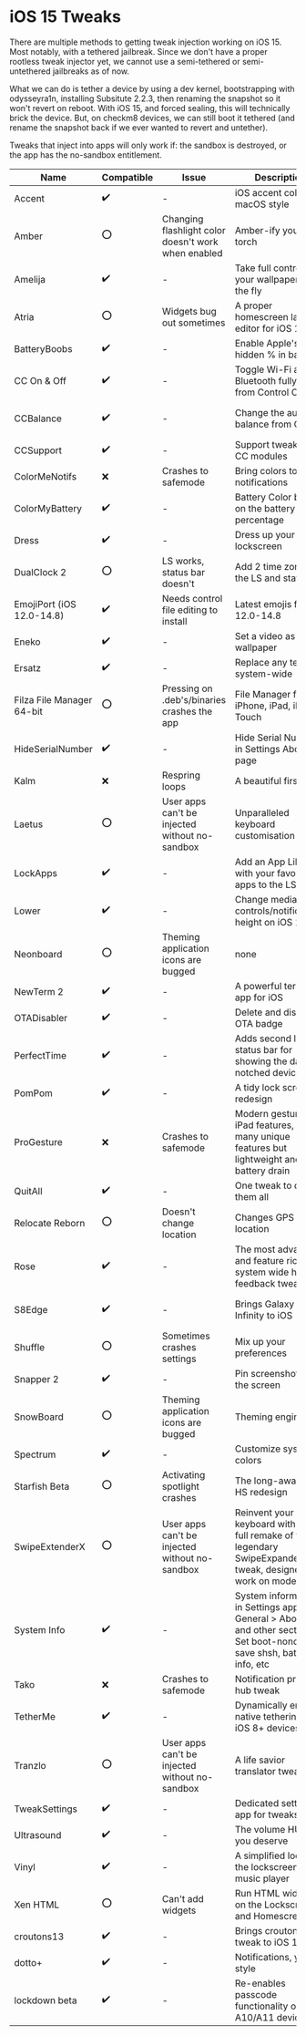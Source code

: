 # iOS 15 Tweaks

There are multiple methods to getting tweak injection working on iOS 15. Most notably, with a tethered jailbreak. Since we don't have a proper rootless tweak injector yet, we cannot use a semi-tethered or semi-untethered jailbreaks as of now.

What we can do is tether a device by using a dev kernel, bootstrapping with odysseyra1n, installing Subsitute 2.2.3, then renaming the snapshot so it won't revert on reboot. With iOS 15, and forced sealing, this will technically brick the device. But, on checkm8 devices, we can still boot it tethered (and rename the snapshot back if we ever wanted to revert and untether).

Tweaks that inject into apps will only work if: the sandbox is destroyed, or the app has the no-sandbox entitlement.

| Name                      | Compatible | Issue                                               | Description                                                                                                            | Repo                                                                                                          |
| ------------------------- | ---------- | --------------------------------------------------- | ---------------------------------------------------------------------------------------------------------------------- | ------------------------------------------------------------------------------------------------------------- |
| Accent                    | ✔️         | -                                                   | iOS accent colors in macOS style                                                                                       | [BigBoss](http://apt.thebigboss.org/repofiles/cydia)                                                          |
| Amber                     | ⭕          | Changing flashlight color doesn't work when enabled | Amber-ify your LED torch                                                                                               | [PoomSmart](https://poomsmart.github.io/repo)                                                                 |
| Amelija                   | ✔️         | -                                                   | Take full control of your wallpapers on the fly                                                                        | [Twickd](https://repo.twickd.com/)                                                                            |
| Atria                     | ⭕          | Widgets bug out sometimes                           | A proper homescreen layout editor for iOS 13-15                                                                        | [Chariz](https://repo.chariz.com/)                                                                            |
| BatteryBoobs              | ✔️         | -                                                   | Enable Apple's hidden % in battery                                                                                     | [Download Deb](https://cdn.discordapp.com/attachments/730448303837151233/754524945983209603/BatteryBoobs.deb) |
| CC On & Off               | ✔️         | -                                                   | Toggle Wi-Fi and Bluetooth fully on/off from Control Center                                                            | [PoomSmart](https://poomsmart.github.io/repo)                                                                 |
| CCBalance                 | ✔️         | -                                                   | Change the audio balance from CC                                                                                       | Change the audio balance from CC                                                                              |
| CCSupport                 | ✔️         | -                                                   | Support tweak for CC modules                                                                                           | [opa224](https://opa334.github.io/)                                                                           |
| ColorMeNotifs             | ❌          | Crashes to safemode                                 | Bring colors to your notifications                                                                                     | [Packix](https://repo.packix.com/)                                                                            |
| ColorMyBattery            | ✔️         | -                                                   | Battery Color based on the battery percentage                                                                          | [Packix](https://repo.packix.com/)                                                                            |
| Dress                     | ✔️         | -                                                   | Dress up your lockscreen                                                                                               | [Taurige Github](https://github.com/Traurige/Dress)                                                           |
| DualClock 2               | ⭕          | LS works, status bar doesn't                        | Add 2 time zones to the LS and status bar                                                                              | for real                                                                                                      |
| EmojiPort (iOS 12.0-14.8) | ✔️         | Needs control file editing to install               | Latest emojis for iOS 12.0-14.8                                                                                        | [PoomSmart](https://poomsmart.github.io/repo)                                                                 |
| Eneko                     | ✔️         | -                                                   | Set a video as your wallpaper                                                                                          | [Taurige Github](https://github.com/Traurige/Eneko)                                                           |
| Ersatz                    | ✔️         | -                                                   | Replace any text, system-wide                                                                                          | [Skitty](https://skitty.xyz/repo)                                                                             |
| Filza File Manager 64-bit | ⭕          | Pressing on .deb's/binaries crashes the app         | File Manager for iPhone, iPad, iPod Touch                                                                              | [TIGI Software](https://tigisoftware.com/cydia)                                                               |
| HideSerialNumber          | ✔️         | -                                                   | Hide Serial Number in Settings About page                                                                              | [ichitaso](https://ichitaso.com/apt)                                                                          |
| Kalm                      | ❌          | Respring loops                                      | A beautiful first sight                                                                                                | [Chariz](https://repo.chariz.com/)                                                                            |
| Laetus                    | ⭕          | User apps can't be injected without no-sandbox      | Unparalleled keyboard customisation                                                                                    | [SparkDev](https://sparkdev.me/)                                                                              |
| LockApps                  | ✔️         | -                                                   | Add an App Library with your favorite apps to the LS                                                                   | [Ginsu](https://repo.ginsu.dev/)                                                                              |
| Lower                     | ✔️         | -                                                   | Change media controls/notifications height on iOS 11+                                                                  | [Packix](https://repo.packix.com/)                                                                            |
| Neonboard                 | ⭕          | Theming application icons are bugged                | none                                                                                                                   | [ArtikusHG](https://artikushg.github.io/)                                                                     |
| NewTerm 2                 | ✔️         | -                                                   | A powerful terminal app for iOS                                                                                        | [Chariz](https://havoc.app/)                                                                                  |
| OTADisabler               | ✔️         | -                                                   | Delete and disable OTA badge                                                                                           | [ichitaso](https://ichitaso.com/apt)                                                                          |
| PerfectTime               | ✔️         | -                                                   | Adds second line in status bar for showing the date on notched devices                                                 | [Johnzaro's](https://johnzaro.github.io/cydia/)                                                               |
| PomPom                    | ✔️         | -                                                   | A tidy lock screen redesign                                                                                            | none                                                                                                          |
| ProGesture                | ❌          | Crashes to safemode                                 | Modern gestures, iPad features, and many unique features but lightweight and less battery drain                        | [Packix](https://repo.packix.com/)                                                                            |
| QuitAll                   | ✔️         | -                                                   | One tweak to quit them all                                                                                             | [Chariz](https://repo.chariz.com/)                                                                            |
| Relocate Reborn           | ⭕          | Doesn't change location                             | Changes GPS location                                                                                                   | none                                                                                                          |
| Rose                      | ✔️         | -                                                   | The most advanced and feature rich system wide haptic feedback tweak                                                   | [Taurige Github](https://github.com/Traurige/Dress)                                                           |
| S8Edge                    | ✔️         | -                                                   | Brings Galaxy S8 Infinity to iOS                                                                                       | [Bruno Andrade's Repo](https://brunonfl.github.io/)                                                           |
| Shuffle                   | ⭕          | Sometimes crashes settings                          | Mix up your preferences                                                                                                | [CreatureCoding](https://creaturecoding.com/repo)                                                             |
| Snapper 2                 | ✔️         | -                                                   | Pin screenshots on the screen                                                                                          | [Havoc](https://havoc.app/)                                                                                   |
| SnowBoard                 | ⭕          | Theming application icons are bugged                | Theming engine                                                                                                         | [SparkDev](https://sparkdev.me/)                                                                              |
| Spectrum                  | ✔️         | -                                                   | Customize system colors                                                                                                | [Skitty](https://skitty.xyz/repo/)                                                                            |
| Starfish Beta             | ⭕          | Activating spotlight crashes                        | The long-awaited HS redesign                                                                                           | [Dynastic](https://repo.dynastic.co/)                                                                         |
| SwipeExtenderX            | ⭕          | User apps can't be injected without no-sandbox      | Reinvent your keyboard with this full remake of the legendary SwipeExpander tweak, designed to work on modern iOS      | [Chariz](https://repo.chariz.com/)                                                                            |
| System Info               | ✔️         | -                                                   | System information in Settings app > General > About, and other sections. Set boot-nonce, save shsh, battery info, etc | [ARX8x](https://apt.arx8x.net/)                                                                               |
| Tako                      | ❌          | Crashes to safemode                                 | Notification priority hub tweak                                                                                        | [Xyaman Repo](https://repo.xyaman.xyz/)                                                                       |
| TetherMe                  | ✔️         | -                                                   | Dynamically enables native tethering for iOS 8+ devices                                                                | [BigBoss](http://apt.thebigboss.org/repofiles/cydia)                                                          |
| Tranzlo                   | ⭕          | User apps can't be injected without no-sandbox      | A life savior translator tweak                                                                                         | [MiRO92](https://miro92.com/repo)                                                                             |
| TweakSettings             | ✔️         | -                                                   | Dedicated settings app for tweaks                                                                                      | [CreatureCoding](https://creaturecoding.com/repo)                                                             |
| Ultrasound                | ✔️         | -                                                   | The volume HUD you deserve                                                                                             | [Dynastic](https://repo.dynastic.co/)                                                                         |
| Vinyl                     | ✔️         | -                                                   | A simplified look for the lockscreen music player                                                                      | [BigBoss](http://apt.thebigboss.org/repofiles/cydia)                                                          |
| Xen HTML                  | ⭕          | Can't add widgets                                   | Run HTML widgets on the Lockscreen and Homescreen                                                                      | [Matchstic](https://xenpublic.incendo.ws/)                                                                    |
| croutons13                | ✔️         | -                                                   | Brings croutons tweak to iOS 13+                                                                                       | [Ren](http://repo.lauren.sh/)                                                                                 |
| dotto+                    | ✔️         | -                                                   | Notifications, your style                                                                                              | [Dynastic](https://repo.dynastic.co/)                                                                         |
| lockdown beta             | ✔️         | -                                                   | Re-enables passcode functionality on A10/A11 devices                                                                   | [krit's repo](https://repo.krit.me/)                                                                          |
